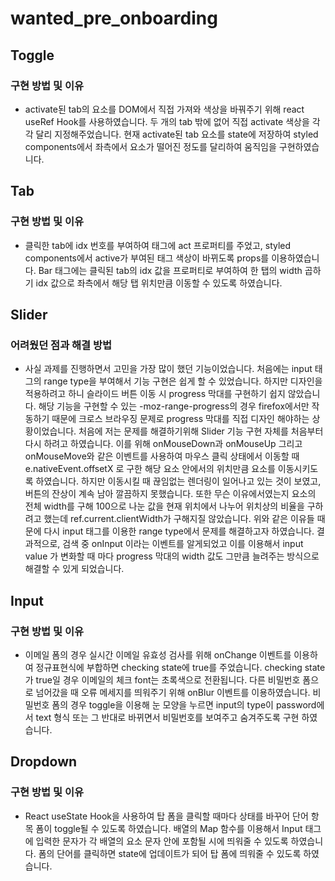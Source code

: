 # wanted_pre_onboarding
## Toggle
### 구현 방법 및 이유 
* activate된 tab의 요소를 DOM에서 직접 가져와 색상을 바꿔주기 위해 react useRef Hook를 사용하였습니다. 두 개의 tab 밖에 없어 직접 activate 색상을 각각 달리 지정해주었습니다. 현재 activate된 tab 요소를 state에 저장하여 styled components에서 좌측에서 요소가 떨어진 정도를 달리하여 움직임을 구현하였습니다.  

## Tab
### 구현 방법 및 이유
* 클릭한 tab에 idx 번호를 부여하여 태그에 act 프로퍼티를 주었고, styled components에서 active가 부여된 태그 색상이 바뀌도록 props를 이용하였습니다. Bar 태그에는 클릭된 tab의 idx 값을 프로퍼티로 부여하여 한 탭의 width 곱하기 idx 값으로 좌측에서 해당 탭 위치만큼 이동할 수 있도록 하였습니다. 

## Slider
### 어려웠던 점과 해결 방법
* 사실 과제를 진행하면서 고민을 가장 많이 했던 기능이었습니다. 처음에는 input 태그의 range type을 부여해서 기능 구현은 쉽게 할 수 있었습니다. 하지만 디자인을 적용하려고 하니 슬라이드 버튼 이동 시 progress 막대를 구현하기 쉽지 않았습니다. 해당 기능을 구현할 수 있는 -moz-range-progress의 경우 firefox에서만 작동하기 때문에 크로스 브라우징 문제로 progress 막대를 직접 디자인 해야하는 상황이었습니다. 처음에 저는 문제를 해결하기위해 Slider 기능 구현 자체를 처음부터 다시 하려고 하였습니다. 이를 위해 onMouseDown과 onMouseUp 그리고 onMouseMove와 같은 이벤트를 사용하여 마우스 클릭 상태에서 이동할 때 e.nativeEvent.offsetX 로 구한 해당 요소 안에서의 위치만큼 요소를 이동시키도록 하였습니다. 하지만 이동시킬 때 끊임없는 렌더링이 일어나고 있는 것이 보였고, 버튼의 잔상이 계속 남아 깔끔하지 못했습니다. 또한 무슨 이유에서였는지 요소의 전체 width를 구해 100으로 나눈 값을 현재 위치에서 나누어 위치상의 비율을 구하려고 했는데 ref.current.clientWidth가 구해지질 않았습니다. 위와 같은 이유들 때문에 다시 input 태그를 이용한 range type에서 문제를 해결하고자 하였습니다. 
결과적으로, 검색 중 onInput 이라는 이벤트를 알게되었고 이를 이용해서 input value 가 변화할 때 마다 progress 막대의 width 값도 그만큼 늘려주는 방식으로 해결할 수 있게 되었습니다. 

## Input
### 구현 방법 및 이유
* 이메일 폼의 경우 실시간 이메일 유효성 검사를 위해 onChange 이벤트를 이용하여 정규표현식에 부합하면 checking state에 true를 주었습니다. checking state가 true일 경우 이메일의 체크 font는 초록색으로 전환됩니다. 다른 비밀번호 폼으로 넘어갔을 때 오류 메세지를 띄워주기 위해 onBlur 이벤트를 이용하였습니다. 비밀번호 폼의 경우 toggle을 이용해 눈 모양을 누르면 input의 type이 password에서 text 형식 또는 그 반대로 바뀌면서 비밀번호를 보여주고 숨겨주도록 구현 하였습니다. 

## Dropdown
### 구현 방법 및 이유
* React useState Hook을 사용하여 탑 폼을 클릭할 때마다 상태를 바꾸어 단어 항목 폼이 toggle될 수 있도록 하였습니다. 배열의 Map 함수를 이용해서 Input 태그에 입력한 문자가 각 배열의 요소 문자 안에 포함될 시에 띄워줄 수 있도록 하였습니다. 폼의 단어를 클릭하면 state에 업데이트가 되어 탑 폼에 띄워줄 수 있도록 하였습니다.  